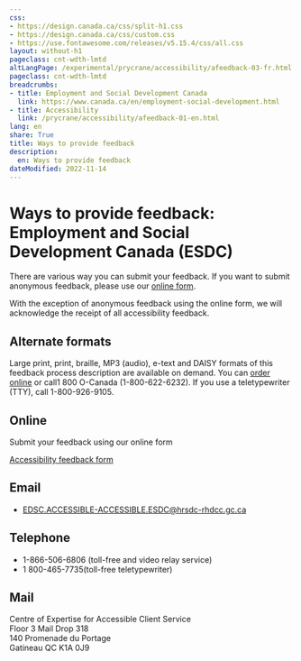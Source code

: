```yaml
---
css:
- https://design.canada.ca/css/split-h1.css
- https://design.canada.ca/css/custom.css
- https://use.fontawesome.com/releases/v5.15.4/css/all.css
layout: without-h1
pageclass: cnt-wdth-lmtd
altLangPage: /experimental/prycrane/accessibility/afeedback-03-fr.html
pageclass: cnt-wdth-lmtd
breadcrumbs:
- title: Employment and Social Development Canada
  link: https://www.canada.ca/en/employment-social-development.html
- title: Accessibility
  link: /prycrane/accessibility/afeedback-01-en.html  
lang: en
share: True
title: Ways to provide feedback
description: 
  en: Ways to provide feedback 
dateModified: 2022-11-14
---
```

<h1 property="name" id="wb-cont" dir="ltr"><span class="stacked"><span>Ways to provide feedback</span>: <span>Employment and Social Development Canada (ESDC)</span></span></h1>

<p>There are various way you can submit your feedback. If you want to submit anonymous feedback, please use our <a href="afeedback-02-02-en.html">online form</a>.</p>
<p>With the exception of anonymous feedback using the online form, we will acknowledge the receipt of all accessibility feedback.</p>
<h2>Alternate formats</h2>

<p>Large print, print, braille, MP3 (audio), e-text and DAISY formats of this feedback process description are available on demand. You can <a href="https://www.canada.ca/en/employment-social-development/corporate/reports/order-publication.html">order online</a> or call1 800 O-Canada (1-800-622-6232). If you use a teletypewriter (TTY), call 1-800-926-9105.</p>


<h2>Online</h2>

<p>Submit your feedback using our online form</p>
<div><a class="provisional btn btn-call-to-action" href="afeedback-02-02-en.html">Accessibility feedback form</a></div>		
<h2>Email</h2>
<ul>
	<li><a href="mailto:EDSC.ACCESSIBLE-ACCESSIBLE.ESDC@hrsdc-rhdcc.gc.ca">EDSC.ACCESSIBLE-ACCESSIBLE.ESDC@hrsdc-rhdcc.gc.ca</a></li>
</ul>

<h2>Telephone</h2>
<ul>
	<li>1-866-506-6806 (toll-free and video relay service)</li>
	<li>1 800-465-7735(toll-free teletypewriter)</li>
</ul>
<h2>Mail</h2>
<p>Centre of Expertise for Accessible Client Service<br />
   Floor 3 Mail Drop 318<br />
   140 Promenade du Portage<br />
   Gatineau QC K1A 0J9</p>
  
 

